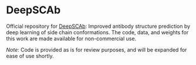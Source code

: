 # DeepSCAb
Official repository for [DeepSCAb](https://www.biorxiv.org/content/10.1101/2021.09.22.461349v1): Improved antibody structure prediction by deep learning of side chain conformations.  The code, data, and weights for this work are made available for non-commercial use.

_Note_: Code is provided as is for review purposes, and will be expanded for ease of use shortly.
